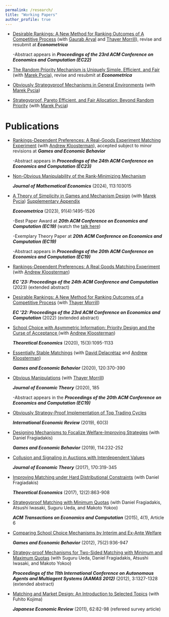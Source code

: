 ```yaml
---
permalink: /research/
title: "Working Papers"
author_profile: true
---
```


* [Desirable Rankings: A New Method for Ranking Outcomes of A Competitive Process](http://petetroyan.github.io/files/DesirableRankings.pdf) (with [Gaurab Aryal](https://sites.google.com/site/gaurabaryal) and [Thayer Morrill](https://thayermorrill.wordpress.ncsu.edu/)), revise and resubmit at _**Econometrica**_ 

  -Abstract appears in _**Proceedings of the 23rd ACM Conference on Economics and Computation (EC22)**_

* [The Random Priority Mechanism is Uniquely Simple, Efficient, and Fair](http://petetroyan.github.io/files/Pycia-Troyan-RP-Characterization.pdf) (with [Marek Pycia](https://econsites.uzh.ch/pycia/)), revise and resubmit at _**Econometrica**_ 


* [Obviously Strategyproof Mechanisms in General Environments](http://petetroyan.github.io/files/Pycia-Troyan-General-OSP-2023Oct.pdf) (with [Marek Pycia](https://econsites.uzh.ch/pycia/))

* [Strategyproof, Pareto Efficient, and Fair Allocation: Beyond Random Priority](http://petetroyan.github.io/files/Pycia-Troyan-RP.pdf) (with [Marek Pycia](https://econsites.uzh.ch/pycia/)) 

# Publications

* [Rankings-Dependent Preferences: A Real-Goods Experiment Matching Experiment](http://petetroyan.github.io/files/Kloosterman-Troyan-Rankings-Dependence.pdf) (with [Andrew Kloosterman](https://sites.google.com/view/andrewkloosterman)), accepted subject to minor revisions at _**Games and Economic Behavior**_

  -Abstract appears in _**Proceedings of the 24th ACM Conference on Economics and Computation (EC23)**_

* [Non-Obvious Manipulability of the Rank-Minimizing Mechanism](https:///petetroyan.github.io/files/RM_Non_OM.pdf)

  _**Journal of Mathematical Economics**_ (2024), 113:103015 

* [A Theory of Simplicity in Games and Mechanism Design](http://petetroyan.github.io/files/Pycia-Troyan-ECMA.pdf) (with [Marek Pycia](https://econsites.uzh.ch/pycia/)) [Supplementary Appendix](http://petetroyan.github.io/files/Pycia-Troyan-ECMA-SuppApp.pdf)
  
  _**Econometrica**_ (2023), 91(4):1495-1526 
 
    -Best Paper Award at _**20th ACM Conference on Economics and Computation (EC19)**_ (watch the [talk here](https://www.youtube.com/watch?v=rxKPHUbtQ_g&list=PLI0o-KVQWwQ8iRK0DtvpcPkE2be_stiLB&index=3&ab_channel=ACMSIGecom))
  
    -Exemplary Theory Paper at _**20th ACM Conference on Economics and Computation (EC19)**_
  
    -Abstract appears in _**Proceedings of the 20th ACM Conference on Economics and Computation (EC19)**_

* [Rankings-Dependent Preferences: A Real Goods Matching Experiment](https://doi.org/10.1145/3580507.3597766) (with [Andrew Kloosterman](https://sites.google.com/view/andrewkloosterman))

   _**EC '23: Proceedings of the 24th ACM Conference and Computation**_ (2023) (extended abstract)

* [Desirable Rankings: A New Method for Ranking Outcomes of a Competitive Process](https://doi.org/10.1145/3490486.3538272) (with [Thayer Morrill](https://thayermorrill.wordpress.ncsu.edu/))
  
  _**EC '22: Proceedings of the 23rd ACM Conference on Economics and Computation**_ (2022) (extended abstract) 

* [School Choice with Asymmetric Information: Priority Design and the Curse of Acceptance ](http://petetroyan.github.io/files/Kloosterman_Troyan_Information.pdf) (with [Andrew Kloosterman](https://sites.google.com/view/andrewkloosterman))
  
  _**Theoretical Economics**_ (2020), 15(3):1095-1133  

* [Essentially Stable Matchings](http://petetroyan.github.io/files/TDK_Essential_Stability.pdf) (with [David Delacr&eacute;taz](https://daviddelacretaz.net/) and [Andrew Kloosterman](https://sites.google.com/view/andrewkloosterman))

  _**Games and Economic Behavior**_ (2020), 120:370-390 

* [Obvious Manipulations](http://petetroyan.github.io/files/Obvious_Manipulations.pdf) (with [Thayer Morrill](https://thayermorrill.wordpress.ncsu.edu/))

  _**Journal of Economic Theory**_ (2020), 185  
 
  -Abstract appears in the _**Proceedings of the 20th ACM Conference on Economics and Computation (EC19)**_

* [Obviously Strategy-Proof Implementation of Top Trading Cycles](http://petetroyan.github.io/files/Troyan-OSP-TTC.pdf)

  _**International Economic Review**_ (2019), 60(3) 

* [Designing Mechanisms to Focalize Welfare-Improving Strategies](http://petetroyan.github.io/files/Assignment_Experiment.pdf) (with Daniel Fragiadakis)

  _**Games and Economic Behavior**_ (2019), 114:232-252 

* [Collusion and Signaling in Auctions with Interdependent Values](http://petetroyan.github.io/files/Troyan-collusion.pdf)

  _**Journal of Economic Theory**_ (2017), 170:319-345 
 
* [Improving Matching under Hard Distributional Constraints](http://petetroyan.github.io/files/Distributional_Constraints.pdf) (with Daniel Fragiadakis)

  _**Theoretical Economics**_ (2017), 12(2):863-908 

* [Strategyproof Matching with Minimum Quotas](http://petetroyan.github.io/files/Min-Quotas-Final.pdf) (with Daniel Fragiadakis, Atsushi Iwasaki, Suguru Ueda, and Makoto Yokoo)

  _**ACM Transactions on Economics and Computation**_ (2015), 4(1), Article 6 
 

* [Comparing School Choice Mechanisms by Interim and Ex-Ante Welfare](http://petetroyan.github.io/files/Troyan_GEB.pdf)

  _**Games and Economic Behavior**_ (2012), 75(2):936-947 

* [Strategy-proof Mechanisms for Two-Sided Matching with Minimum and Maximum Quotas](http://petetroyan.github.io/files/ueda-et-al-AAMAS.pdf) (with Suguru Ueda, Daniel Fragiadakis, Atsushi Iwasaki, and Makoto Yokoo) 

  _**Proceedings of the 11th International Conference on Autonomous Agents and Multiagent Systems (AAMAS 2012)**_ (2012), 3:1327-1328 (extended abstract)

* [Matching and Market Design: An Introduction to Selected Topics](http://dx.doi.org/10.1111/j.1468-5876.2010.00525.x) (with Fuhito Kojima)

  _**Japanese Economic Review**_ (2011), 62:82-98 (refereed survey article)




